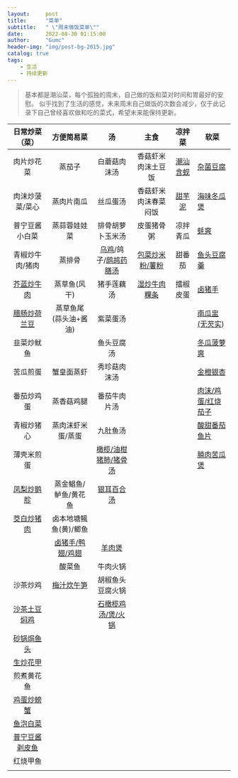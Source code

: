 ```yaml
---
layout:     post
title:      "菜单"
subtitle:   " \"周末做饭菜单\""
date:       2022-08-30 01:15:00
author:     "Gumc"
header-img: "img/post-bg-2015.jpg"
catalog: true
tags:
    - 生活
    - 持续更新
---
```

> 基本都是潮汕菜，每个孤独的周末，自己做的饭和菜对时间和胃最好的安慰。
> 似乎找到了生活的感觉，未来周末自己做饭的次数会减少，仅于此记录下自己曾经喜欢做和吃的菜式，希望未来能保持更新。

|                                                                 日常炒菜（菜）                                                                 |                                                            方便简易菜                                                            |                                                                                                                          汤                                                                                                                          |                                                                      主食                                                                      |                                                                   凉拌菜                                                                   | 软菜                                                                                                                                         |
| :--------------------------------------------------------------------------------------------------------------------------------------------: | :------------------------------------------------------------------------------------------------------------------------------: | :--------------------------------------------------------------------------------------------------------------------------------------------------------------------------------------------------------------------------------------------------: | :--------------------------------------------------------------------------------------------------------------------------------------------: | :----------------------------------------------------------------------------------------------------------------------------------------: | -------------------------------------------------------------------------------------------------------------------------------------------- |
|                                                                   肉片炒花菜                                                                   |                                                              蒸茄子                                                              |                                                                                                                     白蘑菇肉沫汤                                                                                                                     |                                                               香菇虾米肉沫土豆饭                                                               | [潮汕含蚬](https://www.bilibili.com/video/BV14G411s7UF/?spm_id_from=333.337.search-card.all.click&vd_source=d275a5754b2dab0482c8e3b3a18d1ace) | [杂菌豆腐](https://www.bilibili.com/video/BV1Ha41187yC/?spm_id_from=333.337.search-card.all.click&vd_source=d275a5754b2dab0482c8e3b3a18d1ace)   |
|                                                                肉沫炒菠菜/菜心                                                                |                                                            蒸肉片南瓜                                                            |                                                                                                                       丝瓜蛋汤                                                                                                                       |                                                              香菇虾米肉沫春菜闷饭                                                              |  [甜芋泥](https://www.bilibili.com/video/BV18m4y1f7ov/?spm_id_from=333.337.search-card.all.click&vd_source=d275a5754b2dab0482c8e3b3a18d1ace)  | [海味冬瓜煲](https://www.bilibili.com/video/BV1Je41137NA/?spm_id_from=333.999.0.0&vd_source=d275a5754b2dab0482c8e3b3a18d1ace)                   |
|                                                                 普宁豆酱小白菜                                                                 |                                                           蒸蒜蓉娃娃菜                                                           |                                                                                                                   排骨胡萝卜玉米汤                                                                                                                   |                                                                   皮蛋猪骨粥                                                                   |                                                                  凉拌青瓜                                                                  | [蚝爽](https://www.bilibili.com/video/BV1CB4y1S7Ry/?spm_id_from=333.337.search-card.all.click)                                                  |
|                                                                青椒炒牛肉/猪肉                                                                |                                                              蒸排骨                                                              | [乌鸡](https://www.bilibili.com/video/BV1g541137SU/?spm_id_from=333.999.0.0&vd_source=d275a5754b2dab0482c8e3b3a18d1ace)/鸽子/[鹧鸪药膳汤](https://www.bilibili.com/video/BV1cP411n7Df/?spm_id_from=333.999.0.0&vd_source=d275a5754b2dab0482c8e3b3a18d1ace) |                              [包菜炒米粉/薯粉](https://www.bilibili.com/video/BV1pY41177zv/?spm_id_from=333.999.0.0)                              |                                                                   甜番茄                                                                   | [鱼头豆腐羹](https://www.bilibili.com/video/BV1bL4y1Y74V/?spm_id_from=333.337.search-card.all.click&vd_source=d275a5754b2dab0482c8e3b3a18d1ace) |
|           [芥蓝炒牛肉](https://www.bilibili.com/video/BV1rv411w7s9/?spm_id_from=333.999.0.0&vd_source=d275a5754b2dab0482c8e3b3a18d1ace)           |                                                           蒸草鱼(风干)                                                           |                                                                                                                      猪手莲藕汤                                                                                                                      | [湿炒牛肉粿条](https://www.bilibili.com/video/BV1Pe411W7Mc/?spm_id_from=333.337.search-card.all.click&vd_source=d275a5754b2dab0482c8e3b3a18d1ace) |                                                                  擂椒皮蛋                                                                  | [卤猪手](https://www.bilibili.com/video/BV1h741127xb/?spm_id_from=333.999.0.0&vd_source=d275a5754b2dab0482c8e3b3a18d1ace)                       |
|                               [腊肠炒荷兰豆](https://www.bilibili.com/video/BV1sK4y1n7Ss/?spm_id_from=333.999.0.0)                               |                                                      蒸草鱼尾(蒜头油+酱油)                                                      |                                                                                                                       紫菜蛋汤                                                                                                                       |                                                                                                                                                |                                                                                                                                            | [南瓜盅(无芡实](https://www.bilibili.com/video/BV1qz411b7v9/?spm_id_from=333.999.0.0&vd_source=d275a5754b2dab0482c8e3b3a18d1ace))               |
|                                                                   韭菜炒鱿鱼                                                                   |                                                                                                                                  |                                                                                                                      鱼头豆腐汤                                                                                                                      |                                                                                                                                                |                                                                                                                                            | [冬瓜菠萝爽](https://www.bilibili.com/video/BV12U4y157Zo/?spm_id_from=333.999.0.0&vd_source=d275a5754b2dab0482c8e3b3a18d1ace)                   |
|                                                                    苦瓜煎蛋                                                                    |                                                            蟹皇面蒸虾                                                            |                                                                                                                     秀珍菇肉沫汤                                                                                                                     |                                                                                                                                                |                                                                                                                                            | [金橙银杏](https://www.bilibili.com/video/BV1C3411d7bK/?spm_id_from=333.999.0.0&vd_source=d275a5754b2dab0482c8e3b3a18d1ace)                     |
|                                                                   番茄炒鸡蛋                                                                   |                                                            蒸香菇鸡腿                                                            |                                                                                                                     番茄牛肉片汤                                                                                                                     |                                                                                                                                                |                                                                                                                                            | [肉沫/鸡蛋/红烧茄子](https://www.bilibili.com/video/BV1qU4y1R71m/?spm_id_from=333.999.0.0&vd_source=d275a5754b2dab0482c8e3b3a18d1ace)           |
|                                                                   青椒炒猪心                                                                   |                                                        蒸肉沫虾米蛋/蒸蛋                                                        |                                                                                                                       九肚鱼汤                                                                                                                       |                                                                                                                                                |                                                                                                                                            | [酸甜番茄鱼片]()                                                                                                                                |
|                                                                   薄壳米煎蛋                                                                   |                                                                                                                                  |                                                                              [橄榄/油柑猪肺/猪骨汤](https://www.bilibili.com/video/BV1Wr4y1v7vh/?spm_id_from=333.999.0.0)                                                                              |                                                                                                                                                |                                                                                                                                            | [腩肉苦瓜煲](https://www.bilibili.com/video/BV1aC4y1h7uc/?spm_id_from=333.999.0.0&vd_source=f355063fe070b37905b1cec42ccf5c6c)                   |
|           [凤梨炒鹅胗](https://www.bilibili.com/video/BV18F411M7WW/?spm_id_from=333.999.0.0&vd_source=d275a5754b2dab0482c8e3b3a18d1ace)           |                                                       蒸金鲳鱼/鲈鱼/黄花鱼                                                       |                                                                                 [银耳百合汤](https://space.bilibili.com/504143546/channel/collectiondetail?sid=798440)                                                                                 |                                                                                                                                                |                                                                                                                                            |                                                                                                                                              |
|           [茭白炒猪肉](https://www.bilibili.com/video/BV11q4y1v7CL/?spm_id_from=333.999.0.0&vd_source=d275a5754b2dab0482c8e3b3a18d1ace)           |                                                      卤本地塘鲺鱼(黄)/鲫鱼                                                      |                                                                                                                                                                                                                                                      |                                                                                                                                                |                                                                                                                                            |                                                                                                                                              |
|                                                                                                                                                | [卤猪手/鸭翅/鸡翅](https://www.bilibili.com/video/BV1h741127xb/?spm_id_from=333.999.0.0&vd_source=d275a5754b2dab0482c8e3b3a18d1ace) |                                                                [羊肉煲](https://www.bilibili.com/video/BV1Yq4y127fU/?spm_id_from=333.999.0.0&vd_source=d275a5754b2dab0482c8e3b3a18d1ace)                                                                |                                                                                                                                                |                                                                                                                                            |                                                                                                                                              |
|                                                                                                                                                |                                                              酸菜鱼                                                              |                                                                                                                       牛肉火锅                                                                                                                       |                                                                                                                                                |                                                                                                                                            |                                                                                                                                              |
|                                                                    沙茶炒鸡                                                                    |    [梅汁炊午笋](https://www.bilibili.com/video/BV1pf4y1Y79J/?spm_id_from=333.999.0.0&vd_source=d275a5754b2dab0482c8e3b3a18d1ace)    |                                                                                                                   胡椒鱼头豆腐火锅                                                                                                                   |                                                                                                                                                |                                                                                                                                            |                                                                                                                                              |
| [沙茶土豆焖鸡](https://www.bilibili.com/video/BV1FY411N7Xi/?spm_id_from=333.337.search-card.all.click&vd_source=d275a5754b2dab0482c8e3b3a18d1ace) |                                                                                                                                  |                                                          [石橄榄鸡汤/煲/火锅](https://www.bilibili.com/video/BV1h54y1d7Ah/?spm_id_from=333.999.0.0&vd_source=d275a5754b2dab0482c8e3b3a18d1ace)                                                          |                                                                                                                                                |                                                                                                                                            |                                                                                                                                              |
|                       [砂锅焗鱼头](https://www.bilibili.com/video/BV135411R74P/?spm_id_from=333.337.search-card.all.click)                       |                                                                                                                                  |                                                                                                                                                                                                                                                      |                                                                                                                                                |                                                                                                                                            |                                                                                                                                              |
|   [生炒花甲](https://www.bilibili.com/video/BV11U4y1b7yp/?spm_id_from=333.337.search-card.all.click&vd_source=d275a5754b2dab0482c8e3b3a18d1ace)   |                                                                                                                                  |                                                                                                                                                                                                                                                      |                                                                                                                                                |                                                                                                                                            |                                                                                                                                              |
|                                                                   煎煮黄花鱼                                                                   |                                                                                                                                  |                                                                                                                                                                                                                                                      |                                                                                                                                                |                                                                                                                                            |                                                                                                                                              |
|           [鸡蛋炒螃蟹](https://www.bilibili.com/video/BV1KP411N7Kn/?spm_id_from=333.999.0.0&vd_source=d275a5754b2dab0482c8e3b3a18d1ace)           |                                                                                                                                  |                                                                                                                                                                                                                                                      |                                                                                                                                                |                                                                                                                                            |                                                                                                                                              |
|   [鱼泡白菜](https://www.bilibili.com/video/BV1wr4y1y7L3/?spm_id_from=333.337.search-card.all.click&vd_source=d275a5754b2dab0482c8e3b3a18d1ace)   |                                                                                                                                  |                                                                                                                                                                                                                                                      |                                                                                                                                                |                                                                                                                                            |                                                                                                                                              |
|         [普宁豆酱剥皮鱼](https://www.bilibili.com/video/BV1pv411K7n9/?spm_id_from=333.999.0.0&vd_source=d275a5754b2dab0482c8e3b3a18d1ace)         |                                                                                                                                  |                                                                                                                                                                                                                                                      |                                                                                                                                                |                                                                                                                                            |                                                                                                                                              |
|                                                                    红烧甲鱼                                                                    |                                                                                                                                  |                                                                                                                                                                                                                                                      |                                                                                                                                                |                                                                                                                                            |                                                                                                                                              |
|                                                                                                                                                |                                                                                                                                  |                                                                                                                                                                                                                                                      |                                                                                                                                                |                                                                                                                                            |                                                                                                                                              |
